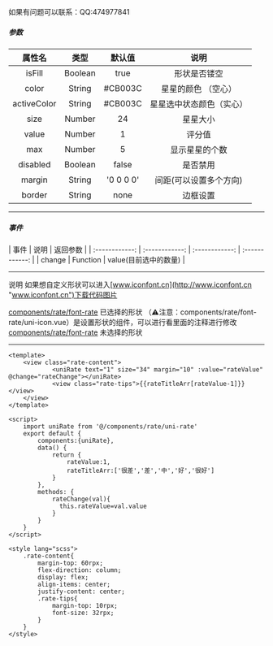 如果有问题可以联系：QQ:474977841
##### 参数
| 属性名  |  类型 |  默认值 | 说明  |
| :------------: | :------------: | :------------: | :------------: |
|  isFill | Boolean  | true  |  形状是否镂空 |
|  color | String  | #CB003C  | 星星的颜色 （空心） |
|  activeColor | String  | #CB003C  | 星星选中状态颜色（实心）  |
|  size | Number  | 24  | 星星大小  |
|  value | Number  | 1  | 评分值  |
|  max | Number  | 5  | 显示星星的个数  |
|  disabled | Boolean  | false  | 是否禁用  |
|  margin | String  | '0 0 0 0'  | 间距(可以设置多个方向)  |
|  border | String  | none  | 边框设置  |

------------
##### 事件
| 事件  |  说明 |  返回参数 |
| :------------: | :------------: | :------------: | :------------: |
|  change | Function  |  value(目前选中的数量) |

------------
说明
如果想自定义形状可以进入[www.iconfont.cn](http://www.iconfont.cn "www.iconfont.cn")下载代码图片

[components/rate/font-rate](components/rate/font-rate "components/rate/font-rate")	已选择的形状
（⚠️注意：components/rate/font-rate/uni-icon.vue）是设置形状的组件，可以进行看里面的注释进行修改
[components/rate/font-rate](components/rate/font-rate "components/rate/heart-not-filled")	未选择的形状



------------
```
<template>
	<view class="rate-content">
			<uniRate text="1" size="34" margin="10" :value="rateValue" @change="rateChange"></uniRate>
			<view class="rate-tips">{{rateTitleArr[rateValue-1]}}</view>
	</view>
</template>

<script>
	import uniRate from '@/components/rate/uni-rate'
	export default {
		components:{uniRate},
		data() {
			return {
				rateValue:1,
				rateTitleArr:['很差','差','中','好','很好']
			}
		},
		methods: {
			rateChange(val){
			  this.rateValue=val.value
			}
		}
	}
</script>

<style lang="scss">
	.rate-content{
		margin-top: 60rpx;
		flex-direction: column;
		display: flex;
		align-items: center;
		justify-content: center;
		.rate-tips{
			margin-top: 10rpx;
			font-size: 32rpx;
		}
	}
</style>

```

